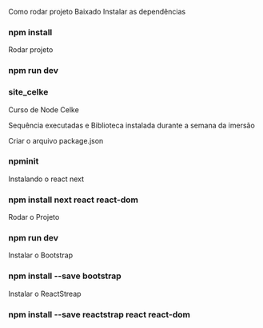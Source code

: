 Como rodar projeto Baixado
Instalar as dependências

### npm install

Rodar projeto

### npm run dev


### site_celke
Curso de Node Celke

Sequência executadas e Biblioteca instalada durante a semana da imersão

Criar o arquivo package.json
### npminit

Instalando o react next 

### npm install next react react-dom

Rodar o Projeto

### npm run dev

Instalar o Bootstrap
### npm install --save bootstrap

Instalar o ReactStreap
### npm install --save reactstrap react react-dom